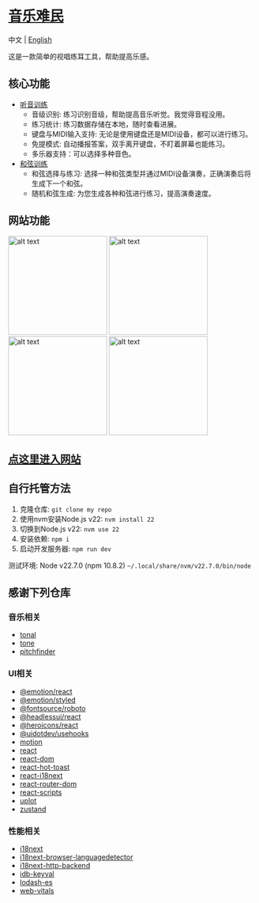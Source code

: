 # [音乐难民](https://musictrainer.barnman.cc)
中文 | [English](README_en.md)

这是一款简单的视唱练耳工具，帮助提高乐感。

## 核心功能
- [听音训练](https://musictrainer.barnman.cc/ear-trainer)
   - 音级识别: 练习识别音级，帮助提高音乐听觉。我觉得音程没用。
   - 练习统计: 练习数据存储在本地，随时查看进展。
   - 键盘与MIDI输入支持: 无论是使用键盘还是MIDI设备，都可以进行练习。
   - 免提模式: 自动播报答案，双手离开键盘，不盯着屏幕也能练习。
   - 多乐器支持：可以选择多种音色。
- [和弦训练](https://musictrainer.barnman.cc/chord-trainer)
   - 和弦选择与练习: 选择一种和弦类型并通过MIDI设备演奏，正确演奏后将生成下一个和弦。
   - 随机和弦生成: 为您生成各种和弦进行练习，提高演奏速度。
## 网站功能
<img src="pics/image.png" alt="alt text" width="200" style="height: auto;" />
<img src="pics/image1.png" alt="alt text" width="200" style="height: auto;" />
<img src="pics/image3.png" alt="alt text" width="200" style="height: auto;" />
<img src="pics/image2.png" alt="alt text" width="200" style="height: auto;" />

## [点这里进入网站](https://musictrainer.barnman.cc)

## 自行托管方法
1. 克隆仓库: `git clone my repo`
2. 使用nvm安装Node.js v22: `nvm install 22`
3. 切换到Node.js v22: `nvm use 22`
4. 安装依赖: `npm i`
5. 启动开发服务器: `npm run dev`

测试环境: Node v22.7.0 (npm 10.8.2) `~/.local/share/nvm/v22.7.0/bin/node`

## 感谢下列仓库

### 音乐相关
*   [tonal](https://github.com/tonaljs/tonal)
*   [tone](https://tonejs.github.io/)
*   [pitchfinder](https://github.com/danigb/pitchfinder)

### UI相关
*   [@emotion/react](https://emotion.sh/docs/introduction)
*   [@emotion/styled](https://emotion.sh/docs/introduction)
*   [@fontsource/roboto](https://fonts.google.com/specimen/Roboto)
*   [@headlessui/react](https://headlessui.com/)
*   [@heroicons/react](https://heroicons.com/)
*   [@uidotdev/usehooks](https://usehooks-ts.com/)
*   [motion](https://motion.dev/)
*   [react](https://react.dev/)
*   [react-dom](https://react.dev/)
*   [react-hot-toast](https://react-hot-toast.com/)
*   [react-i18next](https://react.i18next.com/)
*   [react-router-dom](https://reactrouter.com/en/main)
*   [react-scripts](https://www.npmjs.com/package/react-scripts)
*   [uplot](https://github.com/leeoniya/uPlot)
*   [zustand](https://github.com/pmndrs/zustand)

### 性能相关
*   [i18next](https://www.i18next.com/)
*   [i18next-browser-languagedetector](https://github.com/i18next/i18next-browser-languagedetector)
*   [i18next-http-backend](https://github.com/i18next/i18next-http-backend)
*   [idb-keyval](https://github.com/jakearchibald/idb-keyval)
*   [lodash-es](https://lodash.com/)
*   [web-vitals](https://github.com/GoogleChrome/web-vitals)
